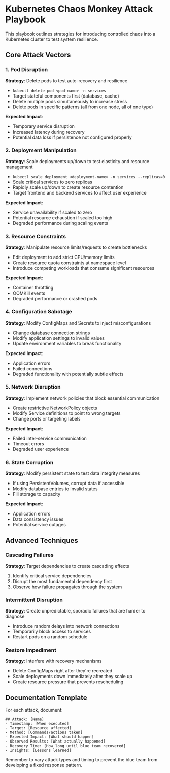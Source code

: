 # Kubernetes Chaos Monkey Attack Playbook

This playbook outlines strategies for introducing controlled chaos into a Kubernetes cluster to test system resilience.

## Core Attack Vectors

### 1. Pod Disruption

**Strategy**: Delete pods to test auto-recovery and resilience
- `kubectl delete pod <pod-name> -n services`
- Target stateful components first (database, cache)
- Delete multiple pods simultaneously to increase stress
- Delete pods in specific patterns (all from one node, all of one type)

**Expected Impact**:
- Temporary service disruption
- Increased latency during recovery
- Potential data loss if persistence not configured properly

### 2. Deployment Manipulation

**Strategy**: Scale deployments up/down to test elasticity and resource management
- `kubectl scale deployment <deployment-name> -n services --replicas=0`
- Scale critical services to zero replicas
- Rapidly scale up/down to create resource contention
- Target frontend and backend services to affect user experience

**Expected Impact**:
- Service unavailability if scaled to zero
- Potential resource exhaustion if scaled too high
- Degraded performance during scaling events

### 3. Resource Constraints

**Strategy**: Manipulate resource limits/requests to create bottlenecks
- Edit deployment to add strict CPU/memory limits
- Create resource quota constraints at namespace level
- Introduce competing workloads that consume significant resources

**Expected Impact**:
- Container throttling
- OOMKill events
- Degraded performance or crashed pods

### 4. Configuration Sabotage

**Strategy**: Modify ConfigMaps and Secrets to inject misconfigurations
- Change database connection strings
- Modify application settings to invalid values
- Update environment variables to break functionality

**Expected Impact**:
- Application errors
- Failed connections
- Degraded functionality with potentially subtle effects

### 5. Network Disruption

**Strategy**: Implement network policies that block essential communication
- Create restrictive NetworkPolicy objects
- Modify Service definitions to point to wrong targets
- Change ports or targeting labels

**Expected Impact**:
- Failed inter-service communication
- Timeout errors
- Degraded user experience

### 6. State Corruption

**Strategy**: Modify persistent state to test data integrity measures
- If using PersistentVolumes, corrupt data if accessible
- Modify database entries to invalid states
- Fill storage to capacity

**Expected Impact**:
- Application errors
- Data consistency issues
- Potential service outages

## Advanced Techniques

### Cascading Failures

**Strategy**: Target dependencies to create cascading effects
1. Identify critical service dependencies
2. Disrupt the most fundamental dependency first
3. Observe how failure propagates through the system

### Intermittent Disruption

**Strategy**: Create unpredictable, sporadic failures that are harder to diagnose
- Introduce random delays into network connections
- Temporarily block access to services
- Restart pods on a random schedule

### Restore Impediment

**Strategy**: Interfere with recovery mechanisms
- Delete ConfigMaps right after they're recreated
- Scale deployments down immediately after they scale up
- Create resource pressure that prevents rescheduling

## Documentation Template

For each attack, document:

```
## Attack: [Name]
- Timestamp: [When executed]
- Target: [Resource affected]
- Method: [Commands/actions taken]
- Expected Impact: [What should happen]
- Observed Results: [What actually happened]
- Recovery Time: [How long until blue team recovered]
- Insights: [Lessons learned]
```

Remember to vary attack types and timing to prevent the blue team from developing a fixed response pattern.
